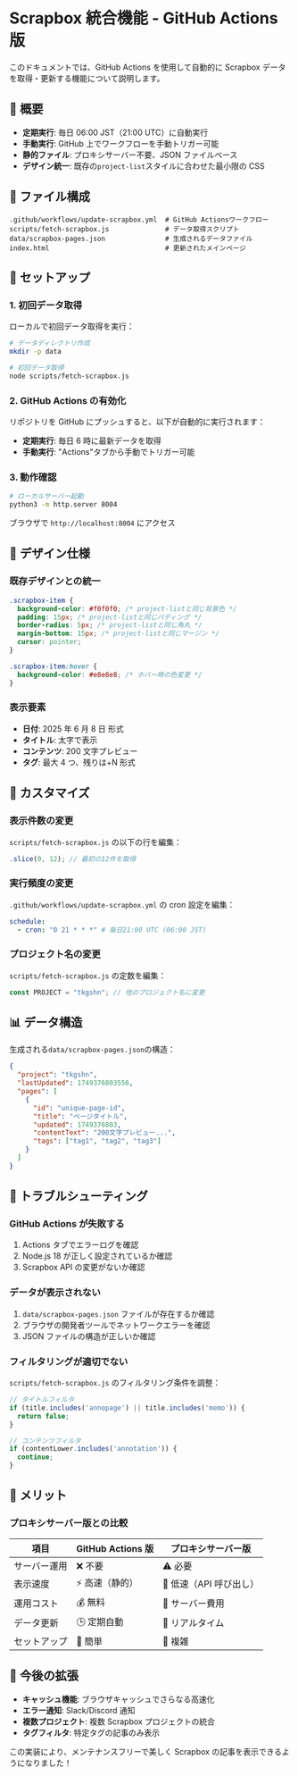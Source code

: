 # Scrapbox 統合機能 - GitHub Actions 版

このドキュメントでは、GitHub Actions を使用して自動的に Scrapbox データを取得・更新する機能について説明します。

## 🎯 概要

- **定期実行**: 毎日 06:00 JST（21:00 UTC）に自動実行
- **手動実行**: GitHub 上でワークフローを手動トリガー可能
- **静的ファイル**: プロキシサーバー不要、JSON ファイルベース
- **デザイン統一**: 既存の`project-list`スタイルに合わせた最小限の CSS

## 📁 ファイル構成

```
.github/workflows/update-scrapbox.yml  # GitHub Actionsワークフロー
scripts/fetch-scrapbox.js              # データ取得スクリプト
data/scrapbox-pages.json               # 生成されるデータファイル
index.html                             # 更新されたメインページ
```

## 🚀 セットアップ

### 1. 初回データ取得

ローカルで初回データ取得を実行：

```bash
# データディレクトリ作成
mkdir -p data

# 初回データ取得
node scripts/fetch-scrapbox.js
```

### 2. GitHub Actions の有効化

リポジトリを GitHub にプッシュすると、以下が自動的に実行されます：

- **定期実行**: 毎日 6 時に最新データを取得
- **手動実行**: "Actions"タブから手動でトリガー可能

### 3. 動作確認

```bash
# ローカルサーバー起動
python3 -m http.server 8004
```

ブラウザで `http://localhost:8004` にアクセス

## 🎨 デザイン仕様

### 既存デザインとの統一

```css
.scrapbox-item {
  background-color: #f0f0f0; /* project-listと同じ背景色 */
  padding: 15px; /* project-listと同じパディング */
  border-radius: 5px; /* project-listと同じ角丸 */
  margin-bottom: 15px; /* project-listと同じマージン */
  cursor: pointer;
}

.scrapbox-item:hover {
  background-color: #e8e8e8; /* ホバー時の色変更 */
}
```

### 表示要素

- **日付**: 2025 年 6 月 8 日 形式
- **タイトル**: 太字で表示
- **コンテンツ**: 200 文字プレビュー
- **タグ**: 最大 4 つ、残りは+N 形式

## 🔧 カスタマイズ

### 表示件数の変更

`scripts/fetch-scrapbox.js` の以下の行を編集：

```javascript
.slice(0, 12); // 最初の12件を取得
```

### 実行頻度の変更

`.github/workflows/update-scrapbox.yml` の cron 設定を編集：

```yaml
schedule:
  - cron: "0 21 * * *" # 毎日21:00 UTC (06:00 JST)
```

### プロジェクト名の変更

`scripts/fetch-scrapbox.js` の定数を編集：

```javascript
const PROJECT = "tkgshn"; // 他のプロジェクト名に変更
```

## 📊 データ構造

生成される`data/scrapbox-pages.json`の構造：

```json
{
  "project": "tkgshn",
  "lastUpdated": 1749376803556,
  "pages": [
    {
      "id": "unique-page-id",
      "title": "ページタイトル",
      "updated": 1749376803,
      "contentText": "200文字プレビュー...",
      "tags": ["tag1", "tag2", "tag3"]
    }
  ]
}
```

## 🚨 トラブルシューティング

### GitHub Actions が失敗する

1. Actions タブでエラーログを確認
2. Node.js 18 が正しく設定されているか確認
3. Scrapbox API の変更がないか確認

### データが表示されない

1. `data/scrapbox-pages.json` ファイルが存在するか確認
2. ブラウザの開発者ツールでネットワークエラーを確認
3. JSON ファイルの構造が正しいか確認

### フィルタリングが適切でない

`scripts/fetch-scrapbox.js` のフィルタリング条件を調整：

```javascript
// タイトルフィルタ
if (title.includes('annopage') || title.includes('memo')) {
  return false;
}

// コンテンツフィルタ
if (contentLower.includes('annotation')) {
  continue;
}
```

## 🌟 メリット

### プロキシサーバー版との比較

| 項目         | GitHub Actions 版 | プロキシサーバー版      |
| ------------ | ----------------- | ----------------------- |
| サーバー運用 | ❌ 不要           | ⚠️ 必要                 |
| 表示速度     | ⚡ 高速（静的）   | 🐌 低速（API 呼び出し） |
| 運用コスト   | 💰 無料           | 💸 サーバー費用         |
| データ更新   | 🕒 定期自動       | 🔄 リアルタイム         |
| セットアップ | 🎯 簡単           | 🔧 複雑                 |

## 📝 今後の拡張

- **キャッシュ機能**: ブラウザキャッシュでさらなる高速化
- **エラー通知**: Slack/Discord 通知
- **複数プロジェクト**: 複数 Scrapbox プロジェクトの統合
- **タグフィルタ**: 特定タグの記事のみ表示

この実装により、メンテナンスフリーで美しく Scrapbox の記事を表示できるようになりました！
